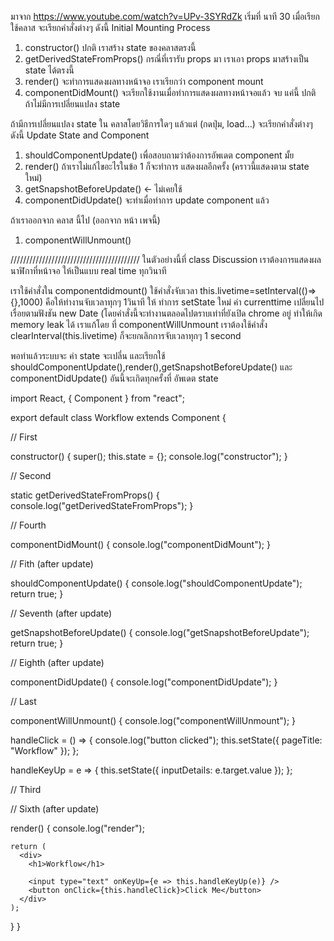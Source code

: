 มาจาก
https://www.youtube.com/watch?v=UPv-3SYRdZk
เริ่มที่ นาที 30
เมื่อเรียกใช้คลาส จะเรียกคำสั่งต่างๆ ดังนี้
Initial Mounting Process
1. constructor() ปกติ เราสร้าง  state ของคลาสตรงนี้
2. getDerivedStateFromProps() กรณี่ที่เรารับ props มา เราเอา props มาสร้างเป็น state ได้ตรงนี้
3. render() จะทำการแสดงผลทางหน้าจอ เราเรียกว่า component mount
4. componentDidMount() จะเรียกใช้งานเมื่อทำการแสดงผลทางหน้าจอแล้ว
จบ แค่นี้ ปกติ ถ้าไม่มีการเปลี่ยนแปลง state

ถ้ามีการเปลี่ยนแปลง state ใน คลาสโดยวิธีการใดๆ แล้วแต่ (กดปุ่ม, load...) จะเรียกคำสั่งต่างๆ ดังนี้
Update State and Component
1. shouldComponentUpdate() เพื่อสอบถามว่าต้องการอัพเดต component มั้ย
2. render() ถ้าเราไม่แก้ไขอะไรในข้อ 1 ก็จะทำการ แสดงผลอีกครั้ง (คราวนี้แสดงตาม state ใหม่)
3. getSnapshotBeforeUpdate() <- ไม่เคยใช้
4. componentDidUpdate()  จะทำเมื่อทำการ update component แล้ว 

ถ้าเราออกจาก คลาส นี้ไป (ออกจาก หน้า เพจนี้)
1. componentWillUnmount() 

/////////////////////////////////////////
ในตัวอย่างนี้ที่ class Discussion เราต้องการแสดงผลนาฬิกาที่หน้าจอ ให้เป็นแบบ real time ทุกวินาที

เราใช้คำสั่งใน 
componentdidmount()
 ใช้คำสั่งจับเวลา this.livetime=setInterval(()=>{},1000) คือให้ทำงานจับเวลาทุกๆ  1วินาที ให้ ทำการ setState ใหม่
 ค่า currenttime เปลี่ยนไปเรื่อยตามฟังชัน new Date 
 (โดยคำสั่งนี้จะทำงานตลอดไปตราบเท่าที่ยังเปิด chrome อยู่ ทำให้เกิด memory leak ได้ 
 เราแก้โดย ที่ componentWillUnmount เราต้องใช้คำสั่ง clearInterval(this.livetime) ก็จะยกเลิกการจับเวลาทุกๆ 1 second
 
 พอทำแล้วระบบจะ ค่า state จะเปลี่น และเรียกใช้ shouldComponentUpdate(),render(),getSnapshotBeforeUpdate()
 และ componentDidUpdate() อันนี้จะเกิดทุกครั้งที่ อัพเดต state 

import React, { Component } from "react";

export default class Workflow extends Component {
  
  // First
  
  constructor() {
    super();
    this.state = {};
    console.log("constructor");
  }

  // Second
  
  static getDerivedStateFromProps() {
    console.log("getDerivedStateFromProps");
  }

  // Fourth
  
  componentDidMount() {
    console.log("componentDidMount");
  }

  // Fith (after update)
  
  shouldComponentUpdate() {
    console.log("shouldComponentUpdate");
    return true;
  }

  // Seventh (after update)
  
  getSnapshotBeforeUpdate() {
    console.log("getSnapshotBeforeUpdate");
    return true;
  }

  // Eighth (after update)
  
  componentDidUpdate() {
    console.log("componentDidUpdate");
  }

  // Last
  
  componentWillUnmount() {
    console.log("componentWillUnmount");
  }

  handleClick = () => {
    console.log("button clicked");
    this.setState({ pageTitle: "Workflow" });
  };

  handleKeyUp = e => {
    this.setState({ inputDetails: e.target.value });
  };

  // Third
  
  // Sixth (after update)
  
  render() {
    console.log("render");

    return (
      <div>
        <h1>Workflow</h1>

        <input type="text" onKeyUp={e => this.handleKeyUp(e)} />
        <button onClick={this.handleClick}>Click Me</button>
      </div>
    );
  }
}














